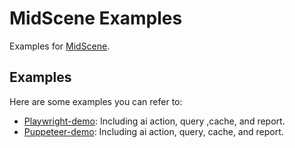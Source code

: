 # MidScene Examples

Examples for [MidScene](https://github.com/web-infra-dev/midscene).

## Examples

Here are some examples you can refer to:

- [Playwright-demo](./playwright-demo/): Including ai action, query ,cache, and report.
- [Puppeteer-demo](./puppeteer-demo/): Including ai action, query, cache, and report.

